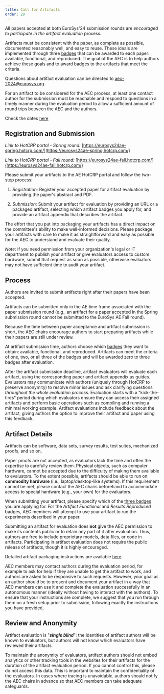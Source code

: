 ```yaml
---
title: Call for Artifacts
order: 20
---
```


All papers accepted at both EuroSys'24 submission rounds are *encouraged to participate in the artifact evaluation* process.

Artifacts must be consistent with the paper, as complete as possible, documented reasonably well, and easy to reuse.
These ideals are implemented through three [badges](badges) that can be awarded to each paper: available, functional, and reproduced.
The goal of the AEC is to help authors achieve these goals and to award badges to the artifacts that meet the criteria.

Questions about artifact evaluation can be directed to [aec-2024@eurosys.org](mailto:aec-2024@eurosys.org).

For an artifact to be considered for the AEC process, at least one contact author for the submission must be reachable and respond to questions in a timely manner during the evaluation period to allow a sufficient amount of round trips between the AEC and the authors.

Check the dates [here](dates)

## Registration and Submission

*Link to HotCRP portal - Spring round:* [https://eurosys24ae-spring.hotcrp.com/](https://eurosys24ae-spring.hotcrp.com/)

*Link to HotCRP portal - Fall round:* [https://eurosys24ae-fall.hotcrp.com/](https://eurosys24ae-fall.hotcrp.com/)

Please submit your artifacts to the AE HotCRP portal and follow the two-step process:

1. *Registration:* Register your accepted paper for artifact evaluation by providing the paper's abstract and PDF.

2. *Submission:* Submit your artifact for evaluation by providing an URL or a packaged artifact, selecting which artifact badges you apply for, and provide an artifact appendix that describes the artifact.

The effort that you put into packaging your artifacts has a direct impact on the committee's ability to make well-informed decisions.
Please package your artifacts with care to make it as straightforward and easy as possible for the AEC to understand and evaluate their quality.

*Note*: If you need permission from your organization's legal or IT department to publish your artifact or give evaluators access to custom hardware, submit that request as soon as possible, otherwise evaluators may not have sufficient time to audit your artifact.

## Process

Authors are invited to submit artifacts right after their papers have been accepted.

Artifacts can be submitted only in the AE time frame associated with the paper submission round (e.g., an artifact for a paper accepted in the Spring submission round cannot be submitted to the EuroSys AE Fall round).

Because the time between paper acceptance and artifact submission is short, the AEC chairs encourage authors to start preparing artifacts while their papers are still under review.

At artifact submission time, authors choose which [badges](badges) they want to obtain: available, functional, and reproduced.
Artifacts can meet the criteria of one, two, or all three of the badges and will be awarded zero to three badges after evaluation.

After the artifact submission deadline, artifact evaluators will evaluate each artifact, using the corresponding paper and artifact appendix as guides.
Evaluators may communicate with authors (uniquely through HotCRP to preserve anonymity) to resolve minor issues and ask clarifying questions *throughout the whole evaluation process*.
Evaluation starts with a "kick-the-tires" period during which evaluators ensure they can access their assigned artifacts and perform basic operations
such as compiling and running a minimal working example.
Artifact evaluations include feedback about the artifact, giving authors the option to improve their artifact and paper using this feedback.


## Artifact Details

Artifacts can be software, data sets, survey results, test suites, mechanized proofs, and so on.

Paper proofs are not accepted, as evaluators lack the time and often the expertise to carefully review them.
Physical objects, such as computer hardware, cannot be accepted due to the difficulty of making them available to evaluators.
To the extent possible, artifacts should be able to run on **commodity hardware** (i.e., laptop/desktop-like systems). If this requirement cannot be met, please contact the AEC chairs beforehand to accommodate access to special hardware (e.g., your own) for the evaluators.

When submitting your artifact, please specify which of the [three badges](badges) you are applying for.
For the *Artifact Functional* and *Results Reproduced* badges, AEC members will attempt to use your artifact to run the experiments described in your paper.

Submitting an artifact for evaluation does **not** give the AEC permission to make its contents public or to retain any part of it after evaluation.
Thus, authors are free to include proprietary models, data files, or code in artifacts.
Participating in artifact evaluation does not require the public release of artifacts, though it is highly encouraged.

Detailed artifact packaging instructions are available [here](packaging).

AEC members may contact authors during the evaluation period, for example to ask for help if they are unable to get the artifact to work, and authors are asked to be responsive to such requests.
However, your goal as an author should be to present and document your artifact in a way that AEC members can use it and complete the evaluation successfully in an autonomous manner (ideally without having to interact with the authors).
To ensure that your instructions are complete, we suggest that you run through them on a fresh setup prior to submission, following exactly the instructions you have provided.


## Review and Anonymity

Artifact evaluation is "***single blind***": the identities of artifact authors will be known to evaluators, but authors will not know which evaluators have reviewed their artifacts.

To maintain the anonymity of evaluators, artifact authors should not embed analytics or other tracking tools in the websites for their artifacts for the duration of the artifact evaluation period.
If you cannot control this, please do not access this data.
This is important to maintain the confidentiality of the evaluators.
In cases where tracing is unavoidable, authors should notify the AEC chairs in advance so that AEC members can take adequate safeguards.
